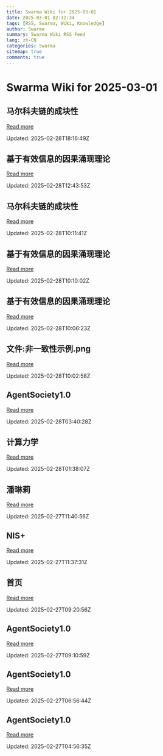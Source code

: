 ```yaml
---
title: Swarma Wiki for 2025-03-01
date: 2025-03-01 02:32:34
tags: [RSS, Swarma, Wiki, Knowledge]
author: Swarma
summary: Swarma Wiki RSS Feed
lang: zh-CN
categories: Swarma
sitemap: true
comments: true
---
```


# Swarma Wiki for 2025-03-01

## 马尔科夫链的成块性
[Read more](https://wiki.swarma.org/index.php?title=%E9%A9%AC%E5%B0%94%E7%A7%91%E5%A4%AB%E9%93%BE%E7%9A%84%E6%88%90%E5%9D%97%E6%80%A7&diff=42059&oldid=42030)

Updated: 2025-02-28T18:16:49Z

## 基于有效信息的因果涌现理论
[Read more](https://wiki.swarma.org/index.php?title=%E5%9F%BA%E4%BA%8E%E6%9C%89%E6%95%88%E4%BF%A1%E6%81%AF%E7%9A%84%E5%9B%A0%E6%9E%9C%E6%B6%8C%E7%8E%B0%E7%90%86%E8%AE%BA&diff=42058&oldid=42028)

Updated: 2025-02-28T12:43:53Z

## 马尔科夫链的成块性
[Read more](https://wiki.swarma.org/index.php?title=%E9%A9%AC%E5%B0%94%E7%A7%91%E5%A4%AB%E9%93%BE%E7%9A%84%E6%88%90%E5%9D%97%E6%80%A7&diff=42030&oldid=41734)

Updated: 2025-02-28T10:11:41Z

## 基于有效信息的因果涌现理论
[Read more](https://wiki.swarma.org/index.php?title=%E5%9F%BA%E4%BA%8E%E6%9C%89%E6%95%88%E4%BF%A1%E6%81%AF%E7%9A%84%E5%9B%A0%E6%9E%9C%E6%B6%8C%E7%8E%B0%E7%90%86%E8%AE%BA&diff=42028&oldid=42027)

Updated: 2025-02-28T10:10:02Z

## 基于有效信息的因果涌现理论
[Read more](https://wiki.swarma.org/index.php?title=%E5%9F%BA%E4%BA%8E%E6%9C%89%E6%95%88%E4%BF%A1%E6%81%AF%E7%9A%84%E5%9B%A0%E6%9E%9C%E6%B6%8C%E7%8E%B0%E7%90%86%E8%AE%BA&diff=42027&oldid=41912)

Updated: 2025-02-28T10:06:23Z

## 文件:非一致性示例.png
[Read more](https://wiki.swarma.org/index.php?title=%E6%96%87%E4%BB%B6:%E9%9D%9E%E4%B8%80%E8%87%B4%E6%80%A7%E7%A4%BA%E4%BE%8B.png&diff=42026&oldid=0)

Updated: 2025-02-28T10:02:58Z

## AgentSociety1.0
[Read more](https://wiki.swarma.org/index.php?title=AgentSociety1.0&diff=42025&oldid=42019)

Updated: 2025-02-28T03:40:28Z

## 计算力学
[Read more](https://wiki.swarma.org/index.php?title=%E8%AE%A1%E7%AE%97%E5%8A%9B%E5%AD%A6&diff=42023&oldid=42001)

Updated: 2025-02-28T01:38:07Z

## 潘琳莉
[Read more](https://wiki.swarma.org/index.php?title=%E6%BD%98%E7%90%B3%E8%8E%89&diff=42022&oldid=0)

Updated: 2025-02-27T11:40:56Z

## NIS+
[Read more](https://wiki.swarma.org/index.php?title=NIS%2B&diff=42021&oldid=40608)

Updated: 2025-02-27T11:37:31Z

## 首页
[Read more](https://wiki.swarma.org/index.php?title=%E9%A6%96%E9%A1%B5&diff=42020&oldid=32064)

Updated: 2025-02-27T09:20:56Z

## AgentSociety1.0
[Read more](https://wiki.swarma.org/index.php?title=AgentSociety1.0&diff=42019&oldid=42012)

Updated: 2025-02-27T09:10:59Z

## AgentSociety1.0
[Read more](https://wiki.swarma.org/index.php?title=AgentSociety1.0&diff=42012&oldid=42010)

Updated: 2025-02-27T06:56:44Z

## AgentSociety1.0
[Read more](https://wiki.swarma.org/index.php?title=AgentSociety1.0&diff=42010&oldid=42009)

Updated: 2025-02-27T04:56:35Z

